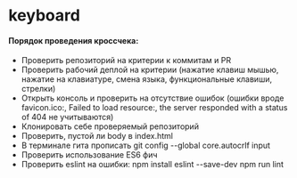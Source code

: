 # keyboard

#### Порядок проведения кроссчека:
* Проверить репозиторий на критерии к коммитам и PR
* Проверить рабочий деплой на критерии (нажатие клавиш мышью, нажатие на клавиатуре, смена языка, функциональные клавиши, стрелки)
* Открыть консоль и проверить на отсутствие ошибок (ошибки вроде favicon.ico:, Failed to load resource:, the server responded with a status of 404 не учитываются)
* Клонировать себе проверяемый репозиторий
* Проверить, пустой ли body в index.html
* В терминале гита прописать  git config --global core.autocrlf input
* Проверить использование ES6 фич
* Проверить eslint на ошибки: 
  npm install eslint --save-dev
  npm run lint